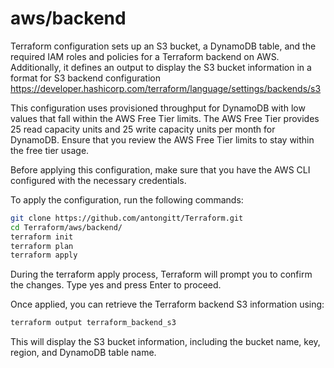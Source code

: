 # aws/backend
Terraform configuration sets up an S3 bucket, a DynamoDB table, and the required IAM roles and policies for a Terraform backend on AWS. Additionally, it defines an output to display the S3 bucket information in a format for S3 backend configuration https://developer.hashicorp.com/terraform/language/settings/backends/s3

This configuration uses provisioned throughput for DynamoDB with low values that fall within the AWS Free Tier limits. The AWS Free Tier provides 25 read capacity units and 25 write capacity units per month for DynamoDB. Ensure that you review the AWS Free Tier limits to stay within the free tier usage.

Before applying this configuration, make sure that you have the AWS CLI configured with the necessary credentials.

To apply the configuration, run the following commands:
```bash
git clone https://github.com/antongitt/Terraform.git
cd Terraform/aws/backend/
terraform init
terraform plan
terraform apply
```
During the terraform apply process, Terraform will prompt you to confirm the changes. Type yes and press Enter to proceed.

Once applied, you can retrieve the Terraform backend S3 information using:
```bash
terraform output terraform_backend_s3
```
This will display the S3 bucket information, including the bucket name, key, region, and DynamoDB table name.
